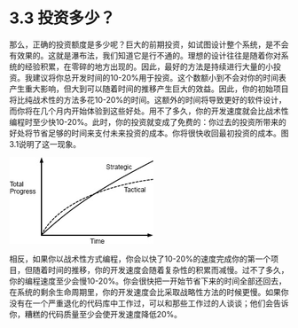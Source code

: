 # 3.3 投资多少？

那么，正确的投资额度是多少呢？巨大的前期投资，如试图设计整个系统，是不会有效果的。这就是瀑布法，我们知道它是行不通的。理想的设计往往是随着你对系统的经验积累，在零碎的地方出现的。因此，最好的方法是持续进行大量的小投资。我建议将你总开发时间的10-20%用于投资。这个数额小到不会对你的时间表产生重大影响，但大到可以随着时间的推移产生巨大的效益。因此，你的初始项目将比纯战术性的方法多花10-20%的时间。这额外的时间将导致更好的软件设计，而你将在几个月内开始体验到这些好处。用不了多久，你的开发速度就会比战术性编程时至少快10-20%。此时，你的投资就变成了免费的：你过去的投资所带来的好处将节省足够的时间来支付未来投资的成本。你将很快收回最初投资的成本。图3.1说明了这一现象。

![图3.1: 在开始的时候，战术性的编程方法会比战略性的方法更快取得进展。然而，在战术性方法下，复杂性积累得更快，从而降低了生产力。随着时间的推移，战略方法会带来更大的进展。注：此图仅作为定性说明；我不知道有任何关于曲线精确形状的实践过的测量。](<../.gitbook/assets/image (2) (1) (1).png>)

相反，如果你以战术性方式编程，你会以快了10-20%的速度完成你的第一个项目，但随着时间的推移，你的开发速度会随着复杂性的积累而减慢。过不了多久，你的编程速度至少会慢10-20%。你会很快把一开始节省下来的时间全部还回去，在系统的剩余生命周期里，你的开发速度会比采取战略性方法的时候更慢。如果你没有在一个严重退化的代码库中工作过，可以和那些工作过的人谈谈；他们会告诉你，糟糕的代码质量至少会使开发速度降低20%。
